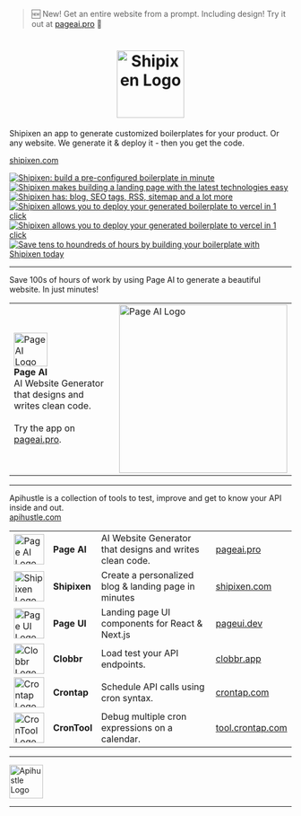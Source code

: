> 🆕 New! Get an entire website from a prompt. Including design! Try it out at [pageai.pro](https://pageai.pro) 🚀

<div align="center">

<h1>
<a href="https://shipixen.com" target="_blank">
  <img height="120px" src="https://user-images.githubusercontent.com/1515742/281076422-8c4a9926-2885-4786-a69a-d79ab0c8dc5c.png" alt="Shipixen Logo" />
</a>
</h1>

</div>

Shipixen an app to generate customized boilerplates for your product. Or any website. We generate it & deploy it - then you get the code.

[shipixen.com](https://shipixen.com)

<a href="https://shipixen.com" target="_blank">
  <img src="https://user-images.githubusercontent.com/1515742/282265111-dbd3cd48-2cdf-4706-a028-109c9e7e7481.png" alt="Shipixen: build a pre-configured boilerplate in minute" />
</a>

<a href="https://shipixen.com" target="_blank">
  <img src="https://user-images.githubusercontent.com/1515742/282265114-5f752c47-ac4f-4529-bb57-83c96dc8362e.png" alt="Shipixen makes building a landing page with the latest technologies easy" />
</a>

<a href="https://shipixen.com" target="_blank">
  <img src="https://user-images.githubusercontent.com/1515742/282265115-3f3e5f49-5ad9-4d65-be32-8b6247172f9a.png" alt="Shipixen has: blog, SEO tags, RSS, sitemap and a lot more" />
</a>

<a href="https://shipixen.com" target="_blank">
  <img src="https://user-images.githubusercontent.com/1515742/282265116-f8f24b46-3c4b-46ad-b21f-642bbfa27477.png" alt="Shipixen allows you to deploy your generated boilerplate to vercel in 1 click" />
</a>

<a href="https://shipixen.com" target="_blank">
  <img src="https://user-images.githubusercontent.com/1515742/282265118-bd786d47-d64b-44fa-ba60-649483e93bdf.png" alt="Shipixen allows you to deploy your generated boilerplate to vercel in 1 click" />
</a>

<a href="https://shipixen.com" target="_blank">
  <img src="https://user-images.githubusercontent.com/1515742/282265119-aa57457e-00bf-4bc9-8039-b4f11482686c.png" alt="Save tens to houndreds of hours by building your boilerplate with Shipixen today" />
</a>

-----------------

Save 100s of hours of work by using Page AI to generate a beautiful website. In just minutes!

| | |
| :- | :- |
| <a href="https://pageai.pro" target="_blank"><img height="60px" src="https://pageai.pro/static/images/logo-square.png" alt="Page AI Logo" /></a> <br/> <b>Page AI</b> <br/> AI Website Generator that designs and writes clean code. <br/><br/> Try the app on <a href="https://pageai.pro">pageai.pro</a>. | <a href="https://pageai.pro" target="_blank"><img width="300px" src="https://user-images.githubusercontent.com/1515742/281077548-57b24773-3c2a-4e89-b088-cc3945d7037b.png" alt="Page AI Logo" /></a> |

-----------------

Apihustle is a collection of tools to test, improve and get to know your API inside and out. <br/>
[apihustle.com](https://apihustle.com) <br/>

|                                                                                                                                                                                        |              |                                                          |                                              |
| -------------------------------------------------------------------------------------------------------------------------------------------------------------------------------------- | :----------- | :------------------------------------------------------- | :------------------------------------------- |
| <a href="https://pageai.pro" target="_blank"><img  width="54px" src="https://github.com/user-attachments/assets/9bfbfe6f-add9-45de-aaf2-5c6043a47e41" alt="Page AI Logo" /></a>        | **Page AI**  | AI Website Generator that designs and writes clean code. | [pageai.pro](https://pageai.pro)             |
| <a href="https://shipixen.com" target="_blank"><img  width="54px" src="https://github.com/user-attachments/assets/e1deba72-328e-4d3c-9c62-11ab77184561" alt="Shipixen Logo" /></a>     | **Shipixen** | Create a personalized blog & landing page in minutes     | [shipixen.com](https://shipixen.com)         |
| <a href="https://pageui.dev" target="_blank"><img  width="54px" src="https://github.com/user-attachments/assets/b8815b62-598a-4fca-bc27-c03e66c8b105" alt="Page UI Logo" /></a>        | **Page UI**  | Landing page UI components for React & Next.js           | [pageui.dev](https://pageui.dev)             |
| <a href="https://clobbr.app" target="_blank"><img  width="54px" src="https://github.com/user-attachments/assets/cb3e64e2-efaa-436b-ae6d-0ea4b47e4004" alt="Clobbr Logo" /></a>         | **Clobbr**   | Load test your API endpoints.                            | [clobbr.app](https://clobbr.app)             |
| <a href="https://crontap.com" target="_blank"><img  width="54px" src="https://github.com/user-attachments/assets/38a3d734-d1ca-4f92-9cfb-ada52b9f2ffb" alt="Crontap Logo" /></a>       | **Crontap**  | Schedule API calls using cron syntax.                    | [crontap.com](https://crontap.com)           |
| <a href="https://tool.crontap.com" target="_blank"><img  width="54px" src="https://github.com/user-attachments/assets/545f7618-ff2c-47fa-ad17-e17e38155f55" alt="CronTool Logo" /></a> | **CronTool** | Debug multiple cron expressions on a calendar.           | [tool.crontap.com](https://tool.crontap.com) |

-----------------

<a href="https://apihustle.com" target="_blank">
  <img height="60px" src="https://user-images.githubusercontent.com/1515742/215217833-c07183d2-f688-4d1c-86ea-329f3b28f81c.svg" alt="Apihustle Logo" />
</a>

-----------------


